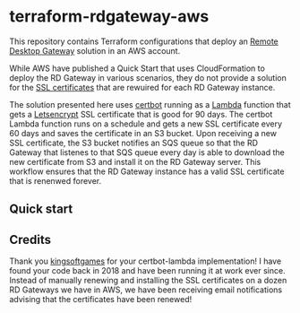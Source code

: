 # terraform-rdgateway-aws
This repository contains Terraform configurations that deploy an [Remote Desktop Gateway](https://docs.aws.amazon.com/quickstart/latest/rd-gateway/overview.html) solution in an AWS account.

While AWS have published a Quick Start that uses CloudFormation to deploy the RD Gateway in various scenarios, they do not provide a solution for the [SSL certificates](https://docs.aws.amazon.com/quickstart/latest/rd-gateway/architecture.html) that are rewuired for each RD Gateway instance.

The solution presented here uses [certbot](https://certbot.eff.org/about/) running as a [Lambda](https://aws.amazon.com/lambda/) function that gets a [Letsencrypt](https://letsencrypt.org/) SSL certificate that is good for 90 days. The certbot Lambda function runs on a schedule and gets a new SSL certificate every 60 days and saves the certificate in an S3 bucket. Upon receiving a new SSL certificate, the S3 bucket notifies an SQS queue so that the RD Gateway that listenes to that SQS queue every day is able to download the new certificate from S3 and install it on the RD Gateway server. This workflow ensures that the RD Gateway instance has a valid SSL certificate that is renenwed forever.

## Quick start

## Credits
Thank you [kingsoftgames](https://github.com/kingsoftgames/certbot-lambda) for your certbot-lambda implementation! I have found your code back in 2018 and have been running it at work ever since. Instead of manually renewing and installing the SSL certificates on a dozen RD Gateways we have in AWS, we have been receiving email notifications advising that the certificates have been renewed!